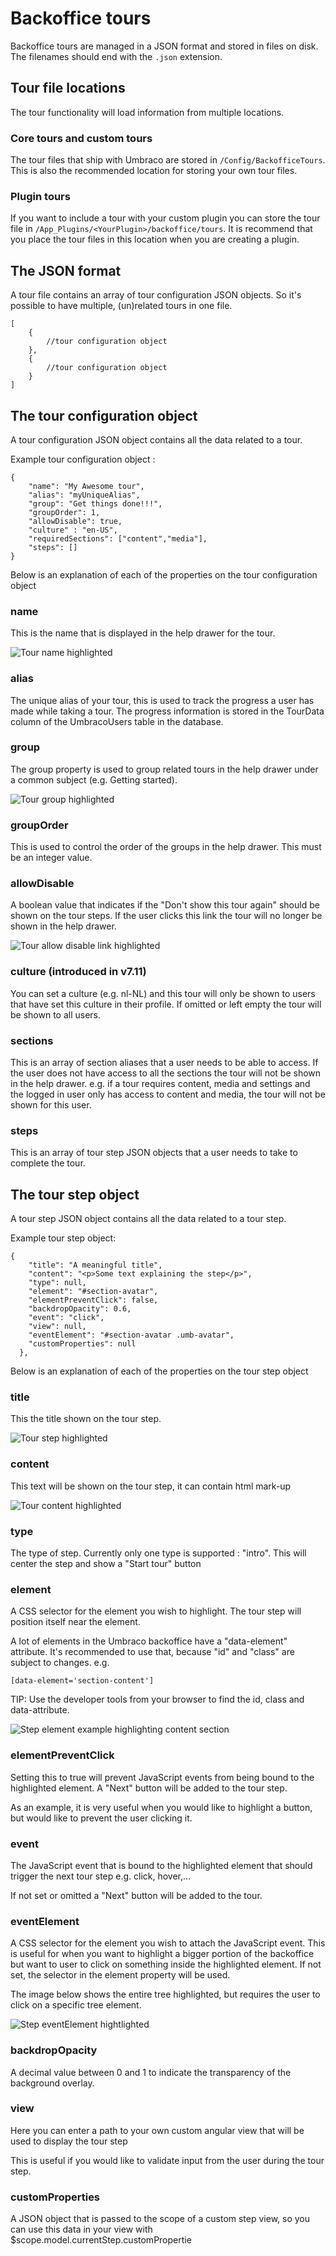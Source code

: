 # Backoffice tours

Backoffice tours are managed in a JSON format and stored in files on disk. The filenames should end with the `.json` extension.

## Tour file locations

The tour functionality will load information from multiple locations.

### Core tours and custom tours

The tour files that ship with Umbraco are stored in `/Config/BackofficeTours`. This is also the recommended location for storing your own tour files.

### Plugin tours

If you want to include a tour with your custom plugin you can store the tour file in `/App_Plugins/<YourPlugin>/backoffice/tours`. It is recommend that you place the tour files in this location when you are creating a plugin.

## The JSON format

A tour file contains an array of tour configuration JSON objects. So it's possible to have multiple, (un)related tours in one file.

	[
		{
			//tour configuration object
		},
		{
			//tour configuration object
		}
	]

## The tour configuration object

A tour configuration JSON object contains all the data related to a tour.

Example tour configuration object :

	{
		"name": "My Awesome tour",
		"alias": "myUniqueAlias",
		"group": "Get things done!!!",
		"groupOrder": 1,
		"allowDisable": true,
		"culture" : "en-US",
		"requiredSections": ["content","media"],
		"steps": []
	}

Below is an explanation of each of the properties on the tour configuration object

### name 

This is the name that is displayed in the help drawer for the tour.

![Tour name highlighted](images/tourname.png)

### alias 

The unique alias of your tour, this is used to track the progress a user has made while taking a tour. The progress information is stored in the TourData column of the UmbracoUsers table in the database.

### group 

The group property is used to group related tours in the help drawer under a common subject (e.g. Getting started). 

![Tour group highlighted](images/tourgroup.png)

### groupOrder 

This is used to control the order of the groups in the help drawer. This must be an integer value.

### allowDisable 

A boolean value that indicates if the "Don't show this tour again" should be shown on the tour steps. If the user clicks this link the tour will no longer be shown in the help drawer.

![Tour allow disable link highlighted](images/tourallowdisable.png)

### culture (introduced in v7.11)

You can set a culture (e.g. nl-NL) and this tour will only be shown to users that have set this culture in their profile. If omitted or left empty the tour will be shown to all users.

### sections

This is an array of section aliases that a user needs to be able to access. If the user does not have access to all the sections the tour will not be shown in the help drawer. e.g. if a tour requires content, media and settings and the logged in user only has access to content and media, the tour will not be shown for this user.

### steps

This is an array of tour step JSON objects that a user needs to take to complete the tour.

## The tour step object

A tour step JSON object contains all the data related to a tour step.

Example tour step object:

	{
        "title": "A meaningful title",
        "content": "<p>Some text explaining the step</p>",
        "type": null,
        "element": "#section-avatar",
        "elementPreventClick": false,
        "backdropOpacity": 0.6,
        "event": "click",
        "view": null,
        "eventElement": "#section-avatar .umb-avatar",
        "customProperties": null
      },

Below is an explanation of each of the properties on the tour step object

### title

This the title shown on the tour step.


![Tour step highlighted](images/steptitle.png)

### content

This text will be shown on the tour step, it can contain html mark-up

![Tour content highlighted](images/stepcontent.png)

### type

The type of step. Currently only one type is supported : "intro". This will center the step and show a "Start tour" button

### element

A CSS selector for the element you wish to highlight. The tour step will position itself near the element.

A lot of elements in the Umbraco backoffice have a "data-element" attribute. It's recommended to use that, because "id" and "class" are subject to changes. e.g.

	[data-element='section-content']

TIP: Use the developer tools from your browser to find the id, class and data-attribute.

![Step element example highlighting content section](images/element.png)

### elementPreventClick

Setting this to true will prevent JavaScript events from being bound to the highlighted element. A "Next" button will be added to the tour step.

As an example, it is very useful when you would like to highlight a button, but would like to prevent the user clicking it.

### event

The JavaScript event that is bound to the highlighted element that should trigger the next tour step e.g. click, hover,...

If not set or omitted a "Next" button will be added to the tour.

###  eventElement
A CSS selector for the element you wish to attach the JavaScript event. This is useful for when you want to highlight a bigger portion of the backoffice but want to user to click on something inside the highlighted element. If not set, the selector in the element property will be used.

The image below shows the entire tree highlighted, but requires the user to click on a specific tree element.

![Step eventElement hightlighted](images/step-event-element.png)

### backdropOpacity

A decimal value between 0 and 1 to indicate the transparency of the background overlay. 

### view

Here you can enter a path to your own custom angular view that will be used to display the tour step

This is useful if you would like to validate input from the user during the tour step.

### customProperties

A JSON object that is passed to the scope of a custom step view, so you can use this data in your view with $scope.model.currentStep.customPropertie
